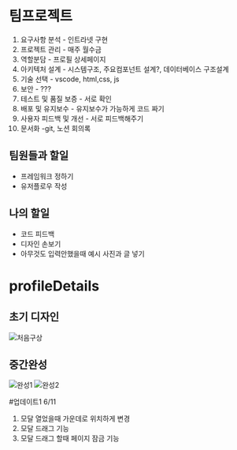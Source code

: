# 팀프로젝트

1. 요구사항 분석 - 인트라넷 구현
2. 프로젝트 관리 - 매주 월수금
3. 역할분담 - 프로필 상세페이지
4. 아키텍처 설계 - 시스템구조, 주요컴포넌트 설계?, 데이터베이스 구조설계 
5. 기술 선택 - vscode, html,css, js
6. 보안 - ???
7. 테스트 및 품질 보증 - 서로 확인
8. 배포 및 유지보수 - 유지보수가 가능하게 코드 짜기
9. 사용자 피드백 및 개선 - 서로 피드백해주기
10. 문서화 -git, 노션 회의록

## 팀원들과 할일

- 프레임워크 정하기
- 유저플로우 작성

## 나의 할일

- 코드 피드백
- 디자인 손보기
- 아무것도 입력안했을때 예시 사진과 글 넣기


# profileDetails

## 초기 디자인

![처음구상](https://github.com/seonahsong/profileDetails/assets/170864632/9d7d474f-1c77-44b3-9765-f399db4c395c)




## 중간완성

![완성1](https://github.com/seonahsong/profileDetails/assets/170864632/5f65b341-b621-49eb-9a34-8130d1bd4473)
![완성2](https://github.com/seonahsong/profileDetails/assets/170864632/9eb9d3c1-3656-43d5-a82e-baeed27fe872)

#업데이트1 6/11
1. 모달 열었을때 가운데로 위치하게 변경
2. 모달 드래그 기능
3. 모달 드래그 할때 페이지 잠금 기능